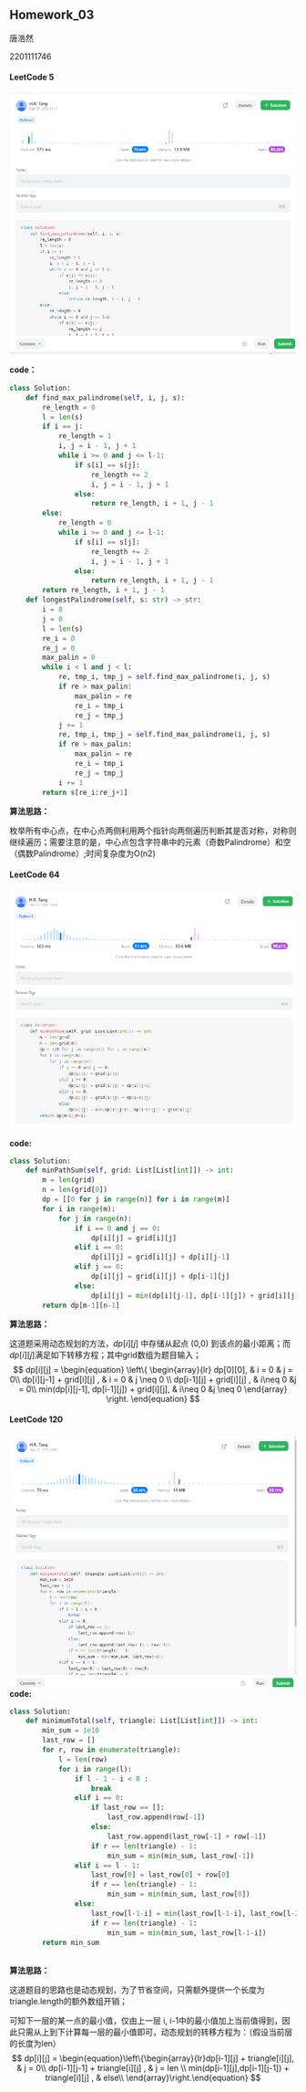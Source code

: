 ## Homework_03

唐浩然 

2201111746



#### LeetCode 5

![LeetCode_05](./pic/Leetcode_05.png)

**code：**

```python
class Solution:
    def find_max_palindrome(self, i, j, s):
        re_length = 0
        l = len(s)
        if i == j:
            re_length = 1
            i, j = i - 1, j + 1 
            while i >= 0 and j <= l-1:
                if s[i] == s[j]:
                    re_length += 2
                    i, j = i - 1, j + 1 
                else:
                    return re_length, i + 1, j - 1
        else:
            re_length = 0
            while i >= 0 and j <= l-1:
                if s[i] == s[j]:
                    re_length += 2
                    i, j = i - 1, j + 1 
                else:
                    return re_length, i + 1, j - 1
        return re_length, i + 1, j - 1
    def longestPalindrome(self, s: str) -> str:
        i = 0
        j = 0
        l = len(s)
        re_i = 0
        re_j = 0
        max_palin = 0
        while i < l and j < l:
            re, tmp_i, tmp_j = self.find_max_palindrome(i, j, s)
            if re > max_palin:
                max_palin = re
                re_i = tmp_i
                re_j = tmp_j
            j += 1
            re, tmp_i, tmp_j = self.find_max_palindrome(i, j, s)
            if re > max_palin:
                max_palin = re
                re_i = tmp_i
                re_j = tmp_j
            i += 1
        return s[re_i:re_j+1]
```

**算法思路：**

枚举所有中心点，在中心点两侧利用两个指针向两侧遍历判断其是否对称，对称则继续遍历；需要注意的是，中心点包含字符串中的元素（奇数Palindrome）和空（偶数Palindrome）;时间复杂度为O(n2)

#### LeetCode 64

![LeetCode_64](./pic/Leetcode_64.png)

**code:**

```python
class Solution:
    def minPathSum(self, grid: List[List[int]]) -> int:
        m = len(grid)
        n = len(grid[0])
        dp = [[0 for j in range(n)] for i in range(m)]
        for i in range(m):
            for j in range(n):
                if i == 0 and j == 0:
                    dp[i][j] = grid[i][j]
                elif i == 0:
                    dp[i][j] = grid[i][j] + dp[i][j-1]
                elif j == 0:
                    dp[i][j] = grid[i][j] + dp[i-1][j]
                else:
                    dp[i][j] = min(dp[i][j-1], dp[i-1][j]) + grid[i][j]
        return dp[m-1][n-1]
```

**算法思路：**

这道题采用动态规划的方法，$dp[i][j]$ 中存储从起点 (0,0) 到该点的最小距离；而$dp[i][j]$满足如下转移方程；其中grid数组为题目输入；
$$
dp[i][j] = \begin{equation}
\left\{
\begin{array}{lr}
dp[0][0], & i = 0 & j = 0\\
dp[i][j-1] + grid[i][j] , & i = 0 & j \neq 0 \\
dp[i-1][j] + grid[i][j] , & i\neq 0 &j = 0\\
min(dp[i][j-1], dp[i-1][j]) + grid[i][j], & i\neq 0 &j \neq 0
\end{array}
\right.
\end{equation}
$$


#### LeetCode 120

![LeetCode_120](./pic/Leetcode_120.png)
**code:**

```python
class Solution:
    def minimumTotal(self, triangle: List[List[int]]) -> int:
        min_sum = 1e10
        last_row = []
        for r, row in enumerate(triangle):
            l = len(row)
            for i in range(l):
                if l - 1 - i < 0 :
                    break
                elif i == 0:
                    if last_row == []:
                        last_row.append(row[-1])
                    else:
                        last_row.append(last_row[-1] + row[-1])
                    if r == len(triangle) - 1:
                        min_sum = min(min_sum, last_row[-1])
                elif i == l - 1:
                    last_row[0] = last_row[0] + row[0]
                    if r == len(triangle) - 1:
                        min_sum = min(min_sum, last_row[0])
                else:
                    last_row[l-1-i] = min(last_row[l-1-i], last_row[l-2-i]) + row[l-1-i]
                    if r == len(triangle) - 1:
                        min_sum = min(min_sum, last_row[l-1-i])
        return min_sum
            
```

**算法思路：**

这道题目的思路也是动态规划，为了节省空间，只需额外提供一个长度为triangle.length的额外数组开销；

可知下一层的某一点的最小值，仅由上一层 i, i-1中的最小值加上当前值得到，因此只需从上到下计算每一层的最小值即可，动态规划的转移方程为：（假设当前层的长度为len）
$$
dp[i][j] = \begin{equation}\left\{\begin{array}{lr}dp[i-1][j] + triangle[i][j], & j = 0\\
dp[i-1][j-1] + triangle[i][j] , &  j = len \\
min(dp[i-1][j],dp[i-1][j-1]) + triangle[i][j] , & else\\
\end{array}\right.\end{equation}
$$
